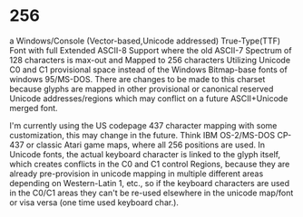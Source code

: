 # 256
a Windows/Console (Vector-based,Unicode addressed) True-Type(TTF) Font with full Extended ASCII-8 Support where the old ASCII-7 Spectrum of 128 characters is max-out and Mapped to 256 characters Utilizing Unicode C0 and C1 provisional space instead of the Windows Bitmap-base fonts of windows 95/MS-DOS. There are changes to be made to this charset because glyphs are mapped in other provisional or canonical reserved Unicode addresses/regions which may conflict on a future ASCII+Unicode merged font. 

I'm currently using the US codepage 437 character mapping with some customization, this may change in the future.
Think IBM OS-2/MS-DOS CP-437 or classic Atari game maps, where all 256 positions are used.
In Unicode fonts, the actual keyboard character is linked to the glyph itself, which creates conflicts in the C0 and C1 control Regions, because they are already pre-provision in unicode mapping in multiple different areas depending on Western-Latin 1, etc., so if the keyboard characters are used in the C0/C1 areas they can't be re-used elsewhere in the unicode map/font or visa versa (one time used keyboard char.).
